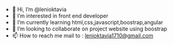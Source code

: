 - 👋 Hi, I’m @lenioktavia
- 👀 I’m interested in front end developer
- 🌱 I’m currently learning html,css,javascript,boostrap,angular
- 💞️ I’m looking to collaborate on project website using boostrap
- 📫 How to reach me mail to : lenioktavia1710@gmail.com

<!---
lenioktavia/lenioktavia is a ✨ special ✨ repository because its `README.md` (this file) appears on your GitHub profile.
You can click the Preview link to take a look at your changes.
--->
